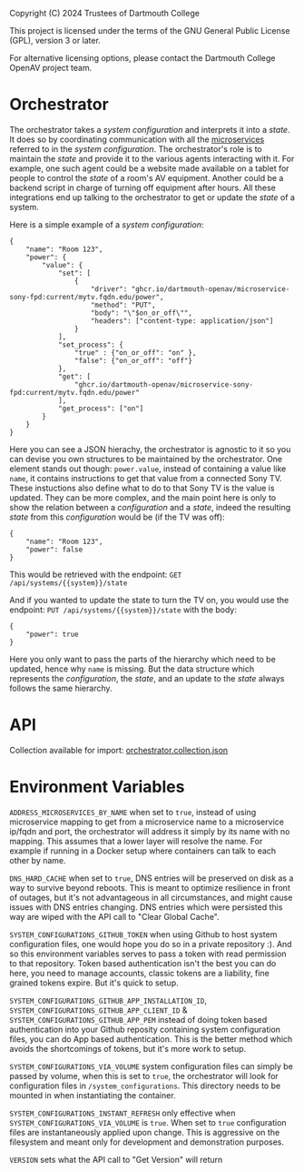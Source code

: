 Copyright (C) 2024 Trustees of Dartmouth College

This project is licensed under the terms of the GNU General Public License (GPL), version 3 or later.

For alternative licensing options, please contact the Dartmouth College OpenAV project team.


# Orchestrator

The orchestrator takes a *system configuration* and interprets it into a *state*. It does so by coordinating communication with all the [microservices](https://github.com/orgs/Dartmouth-OpenAV/repositories?q=microservice) referred to in the *system configuration*. The orchestrator's role is to maintain the *state* and provide it to the various agents interacting with it. For example, one such agent could be a website made available on a tablet for people to control the *state* of a room's AV equipment. Another could be a backend script in charge of turning off equipment after hours. All these integrations end up talking to the orchestrator to get or update the *state* of a system.

Here is a simple example of a *system configuration*:

```
{
    "name": "Room 123",
    "power": {
        "value": {
            "set": [
                {
                    "driver": "ghcr.io/dartmouth-openav/microservice-sony-fpd:current/mytv.fqdn.edu/power",
                    "method": "PUT",
                    "body": "\"$on_or_off\"",
                    "headers": ["content-type: application/json"]
                }
            ],
            "set_process": {
                "true" : {"on_or_off": "on" },
                "false": {"on_or_off": "off"}
            },
            "get": [
                "ghcr.io/dartmouth-openav/microservice-sony-fpd:current/mytv.fqdn.edu/power"
            ],
            "get_process": ["on"]
        }
    }
}
```

Here you can see a JSON hierachy, the orchestrator is agnostic to it so you can devise you own structures to be maintained by the orchestrator. One element stands out though: `power.value`, instead of containing a value like `name`, it contains instructions to get that value from a connected Sony TV. These instuctions also define what to do to that Sony TV is the value is updated. They can be more complex, and the main point here is only to show the relation between a *configuration* and a *state*, indeed the resulting *state* from this *configuration* would be (if the TV was off):

```
{
    "name": "Room 123",
    "power": false
}
```

This would be retrieved with the endpoint: `GET /api/systems/{{system}}/state`

And if you wanted to update the state to turn the TV on, you would use the endpoint: `PUT /api/systems/{{system}}/state` with the body:


```
{
    "power": true
}
```

Here you only want to pass the parts of the hierarchy which need to be updated, hence why `name` is missing. But the data structure which represents the *configuration*, the *state*, and an update to the *state* always follows the same hierarchy.


# API

Collection available for import: [orchestrator.collection.json](https://github.com/Dartmouth-OpenAV/orchestrator/blob/main/orchestrator.collection.json)


# Environment Variables

`ADDRESS_MICROSERVICES_BY_NAME` when set to `true`, instead of using microservice mapping to get from a microservice name to a microservice ip/fqdn and port, the orchestrator will address it simply by its name with no mapping. This assumes that a lower layer will resolve the name. For example if running in a Docker setup where containers can talk to each other by name.

`DNS_HARD_CACHE` when set to `true`, DNS entries will be preserved on disk as a way to survive beyond reboots. This is meant to optimize resilience in front of outages, but it's not advantageous in all circumstances, and might cause issues with DNS entries changing. DNS entries which were persisted this way are wiped with the API call to "Clear Global Cache".

`SYSTEM_CONFIGURATIONS_GITHUB_TOKEN` when using Github to host system configuration files, one would hope you do so in a private repository :). And so this environment variables serves to pass a token with read permission to that repository. Token based authentication isn't the best you can do here, you need to manage accounts, classic tokens are a liability, fine grained tokens expire. But it's quick to setup.

`SYSTEM_CONFIGURATIONS_GITHUB_APP_INSTALLATION_ID`, `SYSTEM_CONFIGURATIONS_GITHUB_APP_CLIENT_ID` & `SYSTEM_CONFIGURATIONS_GITHUB_APP_PEM` instead of doing token based authentication into your Github reposity containing system configuration files, you can do App based authentication. This is the better method which avoids the shortcomings of tokens, but it's more work to setup.

`SYSTEM_CONFIGURATIONS_VIA_VOLUME` system configuration files can simply be passed by volume, when this is set to `true`, the orchestrator will look for configuration files in `/system_configurations`. This directory needs to be mounted in when instantiating the container.

`SYSTEM_CONFIGURATIONS_INSTANT_REFRESH` only effective when `SYSTEM_CONFIGURATIONS_VIA_VOLUME` is `true`. When set to `true` configuration files are instantaneously applied upon change. This is aggressive on the filesystem and meant only for development and demonstration purposes.

`VERSION` sets what the API call to "Get Version" will return
